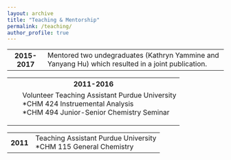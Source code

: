 ```yaml
---
layout: archive
title: "Teaching & Mentorship"
permalink: /teaching/
author_profile: true
---
```


<table>
 <tr><th>2015-2017</th><td>
    Mentored two undegraduates (Kathryn Yammine and Yanyang Hu) which resulted in a joint publication.
  </td></tr>

<table>
 <tr><th>2011-2016</th></tr>
  <tr><td colspan="2">
<ul style="margin-top:0px; padding-top:0px">
    Volunteer Teaching Assistant Purdue University<br>
   *CHM 424 Instruemental Analysis<br>
   *CHM 494 Junior-Senior Chemistry Seminar
</ul>
</td></tr>

<table>
 <tr><th>2011</th><td>
    Teaching Assistant Purdue University<br>
   *CHM 115 General Chemistry
  </td></tr>
